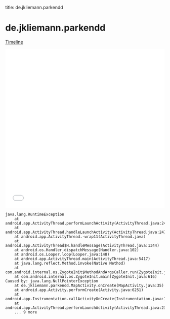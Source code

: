 title: de.jkliemann.parkendd

# de.jkliemann.parkendd

[Timeline](./vis-timeline.html)

<iframe src="./vis-timeline.html" width="100%" height="500px" style="border:none;"></iframe>

```
java.lang.RuntimeException
	at android.app.ActivityThread.performLaunchActivity(ActivityThread.java:2416)
	at android.app.ActivityThread.handleLaunchActivity(ActivityThread.java:2476)
	at android.app.ActivityThread.-wrap11(ActivityThread.java)
	at android.app.ActivityThread$H.handleMessage(ActivityThread.java:1344)
	at android.os.Handler.dispatchMessage(Handler.java:102)
	at android.os.Looper.loop(Looper.java:148)
	at android.app.ActivityThread.main(ActivityThread.java:5417)
	at java.lang.reflect.Method.invoke(Native Method)
	at com.android.internal.os.ZygoteInit$MethodAndArgsCaller.run(ZygoteInit.java:726)
	at com.android.internal.os.ZygoteInit.main(ZygoteInit.java:616)
Caused by: java.lang.NullPointerException
	at de.jkliemann.parkendd.MapActivity.onCreate(MapActivity.java:35)
	at android.app.Activity.performCreate(Activity.java:6251)
	at android.app.Instrumentation.callActivityOnCreate(Instrumentation.java:1107)
	at android.app.ActivityThread.performLaunchActivity(ActivityThread.java:2369)
	... 9 more

```



